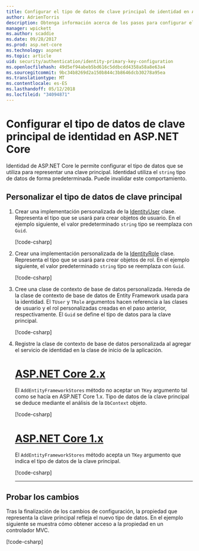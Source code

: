 ```yaml
---
title: Configurar el tipo de datos de clave principal de identidad en ASP.NET Core
author: AdrienTorris
description: Obtenga información acerca de los pasos para configurar el tipo de datos que desee utilizado para la clave principal de ASP.NET Core Identity.
manager: wpickett
ms.author: scaddie
ms.date: 09/28/2017
ms.prod: asp.net-core
ms.technology: aspnet
ms.topic: article
uid: security/authentication/identity-primary-key-configuration
ms.openlocfilehash: 49d5ef94abeb5bd616c5ddbcdd4358a58a8e63a4
ms.sourcegitcommit: 9bc34b8269d2a150b844c3b8646dcb30278a95ea
ms.translationtype: MT
ms.contentlocale: es-ES
ms.lasthandoff: 05/12/2018
ms.locfileid: "34094871"
---
```

# <a name="configure-identity-primary-key-data-type-in-aspnet-core"></a>Configurar el tipo de datos de clave principal de identidad en ASP.NET Core

Identidad de ASP.NET Core le permite configurar el tipo de datos que se utiliza para representar una clave principal. Identidad utiliza el `string` tipo de datos de forma predeterminada. Puede invalidar este comportamiento.

## <a name="customize-the-primary-key-data-type"></a>Personalizar el tipo de datos de clave principal

1. Crear una implementación personalizada de la [IdentityUser](/dotnet/api/microsoft.aspnetcore.identity.entityframeworkcore.identityuser-1) clase. Representa el tipo que se usará para crear objetos de usuario. En el ejemplo siguiente, el valor predeterminado `string` tipo se reemplaza con `Guid`.

    [!code-csharp[](identity/sample/src/ASPNET-IdentityDemo-PrimaryKeysConfig/Models/ApplicationUser.cs?highlight=4&range=7-13)]

2. Crear una implementación personalizada de la [IdentityRole](/dotnet/api/microsoft.aspnetcore.identity.entityframeworkcore.identityrole-1) clase. Representa el tipo que se usará para crear objetos de rol. En el ejemplo siguiente, el valor predeterminado `string` tipo se reemplaza con `Guid`.

    [!code-csharp[](identity/sample/src/ASPNET-IdentityDemo-PrimaryKeysConfig/Models/ApplicationRole.cs?highlight=3&range=7-12)]

3. Cree una clase de contexto de base de datos personalizada. Hereda de la clase de contexto de base de datos de Entity Framework usada para la identidad. El `TUser` y `TRole` argumentos hacen referencia a las clases de usuario y el rol personalizadas creadas en el paso anterior, respectivamente. El `Guid` se define el tipo de datos para la clave principal.

    [!code-csharp[](identity/sample/src/ASPNET-IdentityDemo-PrimaryKeysConfig/Data/ApplicationDbContext.cs?highlight=3&range=9-26)]

4. Registre la clase de contexto de base de datos personalizada al agregar el servicio de identidad en la clase de inicio de la aplicación.

   # <a name="aspnet-core-2xtabaspnetcore2x"></a>[ASP.NET Core 2.x](#tab/aspnetcore2x/)

   El `AddEntityFrameworkStores` método no aceptar un `TKey` argumento tal como se hacía en ASP.NET Core 1.x. Tipo de datos de la clave principal se deduce mediante el análisis de la `DbContext` objeto.

   [!code-csharp[](identity/sample/src/ASPNETv2-IdentityDemo-PrimaryKeysConfig/Startup.cs?highlight=6-8&range=25-37)]

   # <a name="aspnet-core-1xtabaspnetcore1x"></a>[ASP.NET Core 1.x](#tab/aspnetcore1x/)

   El `AddEntityFrameworkStores` método acepta un `TKey` argumento que indica el tipo de datos de la clave principal.

   [!code-csharp[](identity/sample/src/ASPNET-IdentityDemo-PrimaryKeysConfig/Startup.cs?highlight=9-11&range=39-55)]

   ---

## <a name="test-the-changes"></a>Probar los cambios

Tras la finalización de los cambios de configuración, la propiedad que representa la clave principal refleja el nuevo tipo de datos. En el ejemplo siguiente se muestra cómo obtener acceso a la propiedad en un controlador MVC.

[!code-csharp[](identity/sample/src/ASPNET-IdentityDemo-PrimaryKeysConfig/Controllers/AccountController.cs?name=snippet_GetCurrentUserId&highlight=6)]
